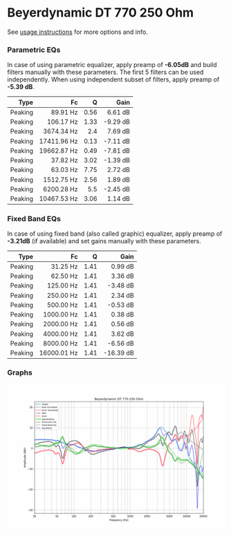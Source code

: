 # Beyerdynamic DT 770 250 Ohm
See [usage instructions](https://github.com/jaakkopasanen/AutoEq#usage) for more options and info.

### Parametric EQs
In case of using parametric equalizer, apply preamp of **-6.05dB** and build filters manually
with these parameters. The first 5 filters can be used independently.
When using independent subset of filters, apply preamp of **-5.39 dB**.

| Type    | Fc          |    Q | Gain     |
|--------:|------------:|-----:|---------:|
| Peaking | 89.91 Hz    | 0.56 | 6.61 dB  |
| Peaking | 106.17 Hz   | 1.33 | -9.29 dB |
| Peaking | 3674.34 Hz  | 2.4  | 7.69 dB  |
| Peaking | 17411.96 Hz | 0.13 | -7.11 dB |
| Peaking | 19662.87 Hz | 0.49 | -7.81 dB |
| Peaking | 37.82 Hz    | 3.02 | -1.39 dB |
| Peaking | 63.03 Hz    | 7.75 | 2.72 dB  |
| Peaking | 1512.75 Hz  | 2.56 | 1.89 dB  |
| Peaking | 6200.28 Hz  | 5.5  | -2.45 dB |
| Peaking | 10467.53 Hz | 3.06 | 1.14 dB  |

### Fixed Band EQs
In case of using fixed band (also called graphic) equalizer, apply preamp of **-3.21dB**
(if available) and set gains manually with these parameters.

| Type    | Fc          |    Q | Gain      |
|--------:|------------:|-----:|----------:|
| Peaking | 31.25 Hz    | 1.41 | 0.99 dB   |
| Peaking | 62.50 Hz    | 1.41 | 3.36 dB   |
| Peaking | 125.00 Hz   | 1.41 | -3.48 dB  |
| Peaking | 250.00 Hz   | 1.41 | 2.34 dB   |
| Peaking | 500.00 Hz   | 1.41 | -0.53 dB  |
| Peaking | 1000.00 Hz  | 1.41 | 0.38 dB   |
| Peaking | 2000.00 Hz  | 1.41 | 0.56 dB   |
| Peaking | 4000.00 Hz  | 1.41 | 3.62 dB   |
| Peaking | 8000.00 Hz  | 1.41 | -6.56 dB  |
| Peaking | 16000.01 Hz | 1.41 | -16.39 dB |

### Graphs
![](./Beyerdynamic%20DT%20770%20250%20Ohm.png)